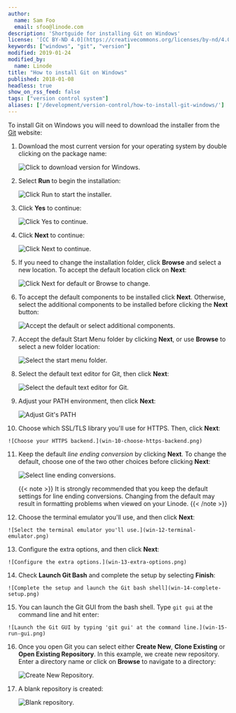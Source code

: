 ```yaml
---
author:
  name: Sam Foo
  email: sfoo@linode.com
description: 'Shortguide for installing Git on Windows'
license: '[CC BY-ND 4.0](https://creativecommons.org/licenses/by-nd/4.0)'
keywords: ["windows", "git", "version"]
modified: 2019-01-24
modified_by:
  name: Linode
title: "How to install Git on Windows"
published: 2018-01-08
headless: true
show_on_rss_feed: false
tags: ["version control system"]
aliases: ['/development/version-control/how-to-install-git-windows/']
---
```


To install Git on Windows you will need to download the installer from the [Git](http://git-scm.com/downloads) website:

1. Download the most current version for your operating system by double clicking on the package name:

    ![Click to download version for Windows.](win-01-download-git.png)

2.  Select **Run** to begin the installation:

    ![Click Run to start the installer.](win-02-save-git.png)

3.  Click **Yes** to continue:

    ![Click Yes to continue.](win-03-run-git.png)

4.  Click **Next** to continue:

    ![Click Next to continue.](win-04-agree-license.png)

5.  If you need to change the installation folder, click **Browse** and select a new location. To accept the default location click on **Next**:

    ![Click Next for default or Browse to change.](win-05-select-folder.png)

6.  To accept the default components to be installed click **Next**. Otherwise, select the additional components to be installed before clicking the **Next** button:

    ![Accept the default or select additional components.](win-06-select-components.png)

7.  Accept the default Start Menu folder by clicking **Next**, or use **Browse** to select a new folder location:

    ![Select the start menu folder.](win-07-shortcut-folder.png)

8.  Select the default text editor for Git, then click **Next**:

    ![Select the default text editor for Git.](win-08-default-text-editor.png)

9.  Adjust your PATH environment, then click **Next**:

    ![Adjust Git's PATH](win-09-adjust-your-path.png)

10.  Choose which SSL/TLS library you'll use for HTTPS. Then, click **Next**:

    ![Choose your HTTPS backend.](win-10-choose-https-backend.png)

11. Keep the default *line ending conversion* by clicking **Next**. To change the default, choose one of the two other choices before clicking **Next**:

    ![Select line ending conversions.](win-11-configure-line-endings.png)

     {{< note >}}
It is strongly recommended that you keep the default settings for line ending conversions. Changing from the default may result in formatting problems when viewed on your Linode.
{{< /note >}}

12.  Choose the terminal emulator you'll use, and then click **Next**:

    ![Select the terminal emulator you'll use.](win-12-terminal-emulator.png)

13.  Configure the extra options, and then click **Next**:

    ![Configure the extra options.](win-13-extra-options.png)

14.  Check **Launch Git Bash** and complete the setup by selecting **Finish**:

    ![Complete the setup and launch the Git bash shell](win-14-complete-setup.png)

15.  You can launch the Git GUI from the bash shell. Type `git gui` at the command line and hit enter:

    ![Launch the Git GUI by typing 'git gui' at the command line.](win-15-run-gui.png)

16. Once you open Git you can select either **Create New**, **Clone Existing** or **Open Existing Repository**. In this example, we create new repository. Enter a directory name or click on **Browse** to navigate to a directory:

    ![Create New Repository.](win-16-create-new-project.png)

17. A blank repository is created:

    ![Blank repository.](win-17-new-project.png)
